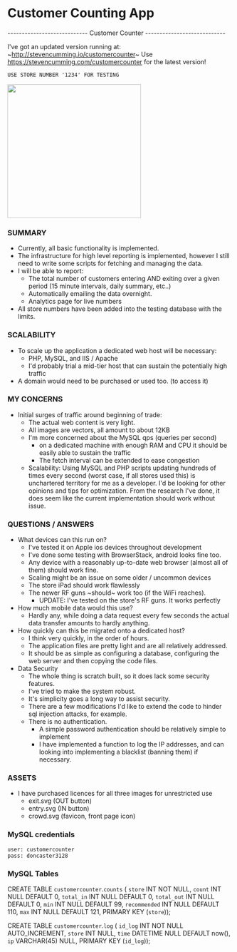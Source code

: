# Customer Counting App


---------------------------- Customer Counter ----------------------------

I've got an updated version running at:
	~http://stevencumming.io/customercounter~
	Use https://stevencumming.com/customercounter for the latest version!
	
	USE STORE NUMBER '1234' FOR TESTING

<kbd><img width="300px" src="http://stevencumming.com:8080/cos30015/dumping_ground/customercounter_screenshot.png" /></kbd>

### SUMMARY
- Currently, all basic functionality is implemented.
- The infrastructure for high level reporting is implemented,
	however I still need to write some scripts for fetching
	and managing the data.
- I will be able to report:
	- The total number of customers entering AND exiting over a 
		given period (15 minute intervals, daily summary, etc..)
	- Automatically emailing the data overnight.
	- Analytics page for live numbers
- All store numbers have been added into the testing database with the
	limits.


### SCALABILITY
- To scale up the application a dedicated web host will be necessary:
	- PHP, MySQL, and IIS / Apache
	- I'd probably trial a mid-tier host that can sustain the potentially high traffic
- A domain would need to be purchased or used too. (to access it)


### MY CONCERNS
- Initial surges of traffic around beginning of trade:
	- The actual web content is very light.
	- All images are vectors, all amount to about 12KB
	- I'm more concerned about the MySQL qps (queries per second)
		- on a dedicated machine with enough RAM and CPU it should
			be easily able to sustain the traffic
		- The fetch interval can be extended to ease congestion
	- Scalability: Using MySQL and PHP scripts updating hundreds of times 
	every second (worst case, if all stores used this) is unchartered 
	territory for me as a developer. I'd be looking for other opinions and
	tips for optimization. From the research I've done, it does seem like
	the current implementation should work without issue.


### QUESTIONS / ANSWERS 
- What devices can this run on?
	- I've tested it on Apple ios devices throughout development
	- I've done some testing with BrowserStack, android looks fine too.
	- Any device with a reasonably up-to-date web browser (almost all of
		them) should work fine.
	- Scaling might be an issue on some older / uncommon devices
	- The store iPad should work flawlessly
	- The newer RF guns ~should~ work too (if the WiFi reaches).
		- UPDATE: I've tested on the store's RF guns. It works perfectly
- How much mobile data would this use?
	- Hardly any, while doing a data request every few seconds the actual
		data transfer amounts to hardly anything.
- How quickly can this be migrated onto a dedicated host?
	- I think very quickly, in the order of hours.
	- The application files are pretty light and are all relatively 
		addressed.
	- It should be as simple as configuring a database, configuring the web server and
		then copying the code files.
- Data Security
	- The whole thing is scratch built, so it does lack some security features.
	- I've tried to make the system robust.
	- It's simplicity goes a long way to assist security.
	- There are a few modifications I'd like to extend the code to hinder sql injection 
		attacks, for example.
	- There is no authentication.
		- A simple password authentication should be relatively simple to implement
		- I have implemented a function to log the IP addresses, and can 
			looking into implementing a blacklist (banning them) if 
			necessary.
	
	
	

### ASSETS
- I have purchased licences for all three images for unrestricted use
    - exit.svg (OUT button)
    - entry.svg (IN button)
    - crowd.svg	(favicon, front page icon)
	







### MySQL credentials
	user: customercounter
	pass: doncaster3128



### MySQL Tables

CREATE TABLE `customercounter`.`counts` (
  `store` INT NOT NULL,
  `count` INT NULL DEFAULT 0,
  `total_in` INT NULL DEFAULT 0,
  `total_out` INT NULL DEFAULT 0,
  `min` INT NULL DEFAULT 99,
  `recommended` INT NULL DEFAULT 110,
  `max` INT NULL DEFAULT 121,
  PRIMARY KEY (`store`));

CREATE TABLE `customercounter`.`log` (
  `id_log` INT NOT NULL AUTO_INCREMENT,
  `store` INT NULL,
  `time` DATETIME NULL DEFAULT now(),
  `ip` VARCHAR(45) NULL,
  PRIMARY KEY (`id_log`));
  







